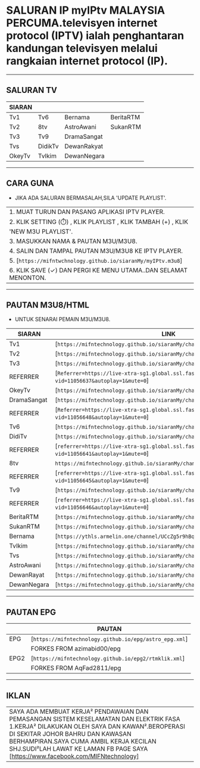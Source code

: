# SALURAN IP myIPtv MALAYSIA PERCUMA.televisyen internet protocol (IPTV) ialah penghantaran kandungan televisyen melalui rangkaian internet protocol (IP).

___
## SALURAN TV
 SIARAN | | | |  
|--|--|--|--|
|Tv1|Tv6|Bernama|BeritaRTM|
|Tv2|8tv|AstroAwani|SukanRTM|
|Tv3|Tv9|DramaSangat||
|Tvs|DidikTv|DewanRakyat||
|OkeyTv|TvIkim|DewanNegara|
___
## CARA GUNA
- JIKA ADA SALURAN BERMASALAH,SILA 'UPDATE PLAYLIST'.

||
|-|
| 1. MUAT TURUN DAN PASANG APLIKASI IPTV PLAYER.
| 2. KLIK SETTING (⏱️) , KLIK PLAYLIST , KLIK TAMBAH (+) , KLIK 'NEW M3U PLAYLIST'.
| 3. MASUKKAN NAMA & PAUTAN M3U/M3U8.
| 4. SALIN DAN TAMPAL PAUTAN M3U/M3U8 KE IPTV PLAYER.
| 5. [`https://mifntwchnology.github.io/siaranMy/myIPtv.m3u8`]
| 6. KLIK SAVE (✓) DAN PERGI KE MENU UTAMA..DAN SELAMAT MENONTON. |
___
## PAUTAN M3U8/HTML
- UNTUK SENARAI PEMAIN M3U/M3U8.

|SIARAN|LINK|
|--|--|
|Tv1|[`https://mifntechnology.github.io/siaranMy/channels/Tv1/index.m3u8`]|
|Tv2|[`https://mifntechnology.github.io/siaranMy/channels/Tv2/index.m3u8`|
|Tv3|[`https://mifntechnology.github.io/siaranMy/channels/Tv3/index.m3u8`|
|REFERRER|[`Referrer=https://live-xtra-sg1.global.ssl.fastly.net/embed/index.html?vid=11056637&autoplay=1&mute=0`]|   
|OkeyTv|[`https://mifntechnology.github.io/siaranMy/channels/OkeyTv/index.m3u8`]|
|DramaSangat|[`https://mifntechnology.github.io/siaranMy/channels/DramaSangat/index.m3u8`]|
|REFERRER|[`Referrer=https://live-xtra-sg1.global.ssl.fastly.net/embed/index.html?vid=11056648&autoplay=1&mute=0`]|
|Tv6|[`https://mifntechnology.github.io/siaranMy/channels/Tv6./index.m3u8`]|
|DidiTv|[`https://mifntechnology.github.io/siaranMy/channels/DidikTvKPM/index.m3u8`]|
|REFERRER|[`referrer=https://live-xtra-sg1.global.ssl.fastly.net/embed/index.html?vid=11056641&autoplay=1&mute=0`]|
|8tv|`https://mifntechnology.github.io/siaranMy/channels/8tv/index.m3u8`]|
|REFERRER|[`referrer=https://live-xtra-sg1.global.ssl.fastly.net/embed/index.html?vid=11056645&autoplay=1&mute=0`]|
|Tv9|[`https://mifntechnology.github.io/siaranMy/channels/Tv9/index.m3u8`]|
|REFERRER|[`referrer=https://live-xtra-sg1.global.ssl.fastly.net/embed/index.html?vid=11056646&autoplay=1&mute=0`]|
|BeritaRTM|[`https://mifntechnology.github.io/siaranMy/channels/SukanRTM/index.m3u8`]|
|SukanRTM|[`https://mifntechnology.github.io/siaranMy/channels/SukanRTM/index.m3u8`]|
|Bernama|[`https://ythls.armelin.one/channel/UCcZg5r9hBqK_VPUT2I7eYVw.m3u8`]|
|TvIkim|[`https://mifntechnology.github.io/siaranMy/channels/TvIkim/index.m3u8`]|
|Tvs|[`https://mifntechnology.github.io/siaranMy/channels/Tvs/index.m3u8`]|
|AstroAwani|[`https://mifntechnology.github.io/siaranMy/channels/AstroAwani/index.m3u8`]|
|DewanRayat|[`https://mifntechnology.github.io/siaranMy/channels/DewanRakyat/index.m3u8`]|
|DewanNegara|[`https://mifntechnology.github.io/siaranMy/channels/DewanNegara/index.m3u8`]|
___
## PAUTAN EPG
|   | PAUTAN |
|--|--|
| EPG | [`https://mifntechnology.github.io/epg/astro_epg.xml`] |
| |FORKES FROM azimabid00/epg|
| EPG2 | [`https://mifntechnology.github.io/epg2/rtmklik.xml`] |
| |FORKES FROM AqFad2811/epg|
___
## IKLAN
||
|--|
|SAYA ADA MEMBUAT KERJA² PENDAWAIAN DAN PEMASANGAN SISTEM KESELAMATAN DAN ELEKTRIK FASA 1.KERJA² DILAKUKAN OLEH SAYA DAN KAWAN².BEROPERASI DI SEKITAR JOHOR BAHRU DAN KAWASAN BERHAMPIRAN.SAYA CUMA AMBIL KERJA KECILAN SHJ.SUDI²LAH LAWAT KE LAMAN FB PAGE SAYA <link><url> [https://www.facebook.com/MIFNtechnology] </url>|
